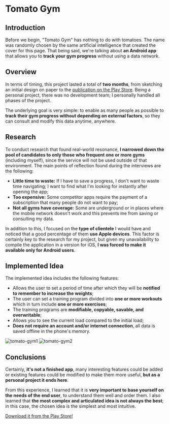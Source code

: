 # Tomato Gym

## Introduction
Before we begin, "Tomato Gym" has nothing to do with tomatoes. The name was randomly chosen by the same artificial intelligence that created the cover for this page. 
That being said, we're talking about **an Android app** that allows you to **track your gym progress** without using a data network.

## Overview
In terms of timing, this project lasted a total of **two months**, from sketching an initial design on paper to the [publication on the Play Store](https://play.google.com/store/apps/details?id=it.tomato_gym&hl=it&gl=US). Being a personal project, there was no development team; I personally handled all phases of the project.

The underlying goal is very simple: to enable as many people as possible to **track their gym progress without depending on external factors**, so they can consult and modify this data anytime, anywhere.

## Research
To conduct research that found real-world resonance, **I narrowed down the pool of candidates to only those who frequent one or more gyms** (including myself), since the service will not be used outside of that environment. The main points of reflection found during the interviews are the following:

* **Little time to waste:** If I have to save a progress, I don't want to waste time navigating; I want to find what I'm looking for instantly after opening the app;
* **Too expensive:** Some competitor apps require the payment of a subscription that many people do not want to pay;
* **Not all gyms have coverage:** Some are underground or in places where the mobile network doesn't work and this prevents me from saving or consulting my data.

In addition to this, I focused on the **type of clientele** I would have and noticed that a good percentage of them **use Apple devices**. This factor is certainly key to the research for my project, but given my unavailability to compile the application in a version for iOS, **I was forced to make it available only for Android users**.

## Implemented Idea
The implemented idea includes the following features:

* Allows the user to set a period of time after which they will be **notified to remember to increase the weights**;
* The user can set a training program divided into **one or more workouts** which in turn include **one or more exercises**;
* The training programs are **modifiable, copyable, savable, and overwritable**;
* Allows you to see the current load compared to the initial load;
* **Does not require an account and/or internet connection**, all data is saved offline in the phone's memory.

![tomato-gym1](https://github.com/user-attachments/assets/0bc39ed0-8016-4a49-9fd2-3ee119eb814d)
![tomato-gym2](https://github.com/user-attachments/assets/8668745d-ec67-4e46-bb44-2a6e51b25cc6)

## Conclusions
Certainly, **it's not a finished app**, many interesting features could be added or existing features could be modified to make them more useful, **but as a personal project it ends here**.

From this experience, I learned that it is **very important to base yourself on the needs of the end user**, to understand them well and order them. I also learned that **the most complex and articulated idea is not always the best**; in this case, the chosen idea is the simplest and most intuitive.

[Download it from the Play Store!](https://play.google.com/store/apps/details?id=it.tomato_gym&hl=it&gl=US)
